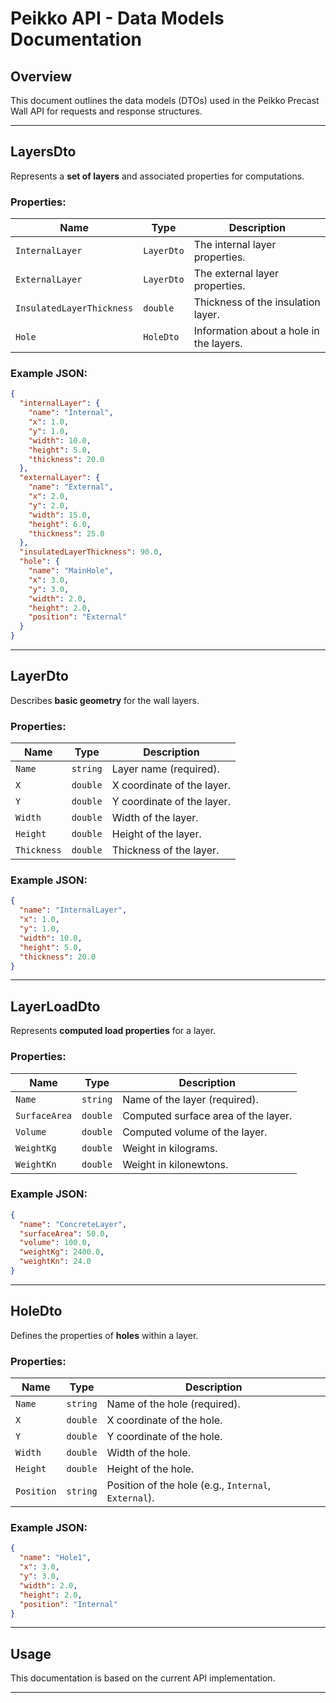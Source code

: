 
# Peikko API - Data Models Documentation

## **Overview**
This document outlines the data models (DTOs) used in the Peikko Precast Wall API for requests and response structures.

---

## **LayersDto**
Represents a **set of layers** and associated properties for computations.

### **Properties:**
| Name                     | Type      | Description |
|--------------------------|----------|-------------|
| `InternalLayer`          | `LayerDto` | The internal layer properties. |
| `ExternalLayer`          | `LayerDto` | The external layer properties. |
| `InsulatedLayerThickness` | `double`  | Thickness of the insulation layer. |
| `Hole`                  | `HoleDto` | Information about a hole in the layers. |

### **Example JSON:**
```json
{
  "internalLayer": {
    "name": "Internal",
    "x": 1.0,
    "y": 1.0,
    "width": 10.0,
    "height": 5.0,
    "thickness": 20.0
  },
  "externalLayer": {
    "name": "External",
    "x": 2.0,
    "y": 2.0,
    "width": 15.0,
    "height": 6.0,
    "thickness": 25.0
  },
  "insulatedLayerThickness": 90.0,
  "hole": {
    "name": "MainHole",
    "x": 3.0,
    "y": 3.0,
    "width": 2.0,
    "height": 2.0,
    "position": "External"
  }
}
```

---

## **LayerDto**
Describes **basic geometry** for the wall layers.
### **Properties:**
| Name       | Type     | Description |
|------------|---------|-------------|
| `Name`     | `string` | Layer name (required). |
| `X`        | `double` | X coordinate of the layer. |
| `Y`        | `double` | Y coordinate of the layer. |
| `Width`    | `double` | Width of the layer. |
| `Height`   | `double` | Height of the layer. |
| `Thickness` | `double` | Thickness of the layer. |

### **Example JSON:**
```json
{
  "name": "InternalLayer",
  "x": 1.0,
  "y": 1.0,
  "width": 10.0,
  "height": 5.0,
  "thickness": 20.0
}
```

---

## **LayerLoadDto**
Represents **computed load properties** for a layer.

### **Properties:**
| Name         | Type     | Description |
|-------------|---------|-------------|
| `Name`      | `string` | Name of the layer (required). |
| `SurfaceArea` | `double` | Computed surface area of the layer. |
| `Volume`    | `double` | Computed volume of the layer. |
| `WeightKg`  | `double` | Weight in kilograms. |
| `WeightKn`  | `double` | Weight in kilonewtons. |

### **Example JSON:**
```json
{
  "name": "ConcreteLayer",
  "surfaceArea": 50.0,
  "volume": 100.0,
  "weightKg": 2400.0,
  "weightKn": 24.0
}
```

---

## **HoleDto**
Defines the properties of **holes** within a layer.

### **Properties:**
| Name       | Type     | Description |
|------------|---------|-------------|
| `Name`     | `string` | Name of the hole (required). |
| `X`        | `double` | X coordinate of the hole. |
| `Y`        | `double` | Y coordinate of the hole. |
| `Width`    | `double` | Width of the hole. |
| `Height`   | `double` | Height of the hole. |
| `Position` | `string` | Position of the hole (e.g., `Internal`, `External`). |

### **Example JSON:**
```json
{
  "name": "Hole1",
  "x": 3.0,
  "y": 3.0,
  "width": 2.0,
  "height": 2.0,
  "position": "Internal"
}
```

---

## **Usage**
This documentation is based on the current API implementation.

---